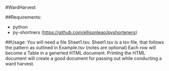 #WardHarvest

##Requirements:
- python
- py-shortners (https://github.com/ellisonleao/pyshorteners)


##Usage:
You will need a file Sheet1.tsv. Sheet1.tsv is a tsv file, that follows the pattern as outlined in Example.tsv (notes are optional)
Each row will become a Table in a generted HTML document. Printing the HTML document will create a good document for passing out while 
conducting a ward harvest. 